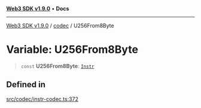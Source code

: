 [**Web3 SDK v1.9.0**](../../../README.md) • **Docs**

***

[Web3 SDK v1.9.0](../../../globals.md) / [codec](../README.md) / U256From8Byte

# Variable: U256From8Byte

> `const` **U256From8Byte**: [`Instr`](../type-aliases/Instr.md)

## Defined in

[src/codec/instr-codec.ts:372](https://github.com/Mystic-Nayy/alephium-web3/blob/c1afd789a197ce5fe21f08c2965942090157c33d/packages/web3/src/codec/instr-codec.ts#L372)
